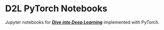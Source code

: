 # D2L PyTorch Notebooks

Jupyter notebooks for **_[Dive into Deep Learning](https://d2l.ai/)_** implemented with PyTorch.

